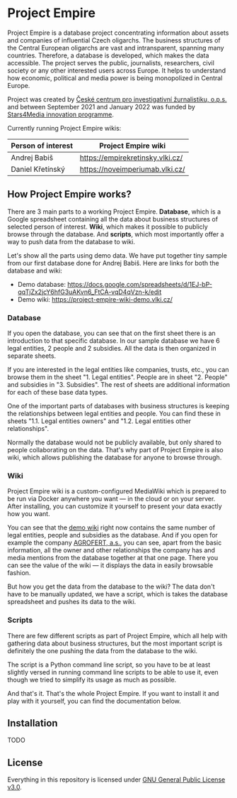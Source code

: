 # Project Empire

Project Empire is a database project concentrating information about assets and companies of influential Czech oligarchs. The business structures of the Central European oligarchs are vast and intransparent, spanning many countries. Therefore, a database is developed, which makes the data accessible. The project serves the public, journalists, researchers, civil society or any other interested users across Europe. It helps to understand how economic, political and media power is being monopolized in Central Europe.

Project was created by [České centrum pro investigativní žurnalistiku, o.p.s.](https://www.investigace.cz/) and between September 2021 and January 2022 was funded by [Stars4Media innovation programme](https://stars4media.eu/).

Currently running Project Empire wikis:

| Person of interest | Project Empire wiki              |
| ------------------ | -------------------------------- |
| Andrej Babiš       | https://empirekretinsky.vlki.cz/ |
| Daniel Křetínský   | https://noveimperiumab.vlki.cz/  |

## How Project Empire works?

There are 3 main parts to a working Project Empire. **Database**, which is a Google spreadsheet containing all the data about business structures of selected person of interest. **Wiki**, which makes it possible to publicly browse through the database. And **scripts**, which most importantly offer a way to push data from the database to wiki.

Let's show all the parts using demo data. We have put together tiny sample from our first database done for Andrej Babiš. Here are links for both the database and wiki:

* Demo database: https://docs.google.com/spreadsheets/d/1EJ-bP-qqTjZx2jcY6hfG3uAKvn6_FtCA-vqD4qVzn-k/edit
* Demo wiki: https://project-empire-wiki-demo.vlki.cz/

### Database

If you open the database, you can see that on the first sheet there is an introduction to that specific database. In our sample database we have 6 legal entities, 2 people and 2 subsidies. All the data is then organized in separate sheets.

If you are interested in the legal entities like companies, trusts, etc., you can browse them in the sheet "1. Legal entities". People are in sheet "2. People" and subsidies in "3. Subsidies". The rest of sheets are additional information for each of these base data types.

One of the important parts of databases with business structures is keeping the relationships between legal entities and people. You can find these in sheets "1.1. Legal entities owners" and "1.2. Legal entities other relationships".

Normally the database would not be publicly available, but only shared to people collaborating on the data. That's why part of Project Empire is also wiki, which allows publishing the database for anyone to browse through.

### Wiki

Project Empire wiki is a custom-configured MediaWiki which is prepared to be run via Docker anywhere you want — in the cloud or on your server. After installing, you can customize it yourself to present your data exactly how you want.

You can see that the [demo wiki](https://project-empire-wiki-demo.vlki.cz/) right now contains the same number of legal entities, people and subsidies as the database. And if you open for example the company [AGROFERT, a.s.](https://project-empire-wiki-demo.vlki.cz/index.php/AGROFERT,_a.s.), you can see, apart from the basic information, all the owner and other relationships the company has and media mentions from the database together at that one page. There you can see the value of the wiki — it displays the data in easily browsable fashion.

But how you get the data from the database to the wiki? The data don't have to be manually updated, we have a script, which is takes the database spreadsheet and pushes its data to the wiki.

### Scripts

There are few different scripts as part of Project Empire, which all help with gathering data about business structures, but the most important script is definitely the one pushing the data from the database to the wiki.

The script is a Python command line script, so you have to be at least slightly versed in running command line scripts to be able to use it, even though we tried to simplify its usage as much as possible.

And that's it. That's the whole Project Empire. If you want to install it and play with it yourself, you can find the documentation below.

## Installation

TODO

## License

Everything in this repository is licensed under [GNU General Public License v3.0](https://github.com/vlki/project-empire/blob/main/LICENSE).

